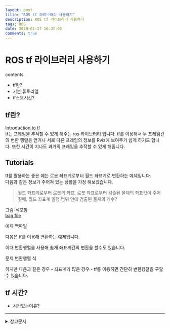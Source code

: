```yaml
---
layout: post
title: "ROS tf 라이브러리 사용하기"
description: ROS tf 라이브러리 사용하기
tags: ROS
date: 2020-01-27 16:37:00
comments: true
---
```

# ROS tf 라이브러리 사용하기

contents
- tf란?
- 기본 튜토리얼
- tf소요시간?

## tf란?

[Introduction to tf](http://wiki.ros.org/tf/Tutorials/Introduction%20to%20tf)  
tf는 프레임을 추적할 수 있게 해주는 ros 라이브러리 입니다. tf를 이용해서 두 프레임간의 변환 행렬을 얻거나 서로 다른 프레임의 정보를 Rviz에 보여주기 쉽게 하기도 합니다. 또한 시간이 지나도 과거의 프레임을 추적할 수 있게 해줍니다.

## Tutorials

tf를 활용하는 좋은 예는 로봇 좌표계로부터 월드 좌표계로 변환하는 예제입니다.  
다음과 같은 정보가 주어져 있는 상황을 가정 해보겠습니다.

> 월드 좌표계로부터 로봇의 좌표, 로봇 좌표로부터 검출된 물체의 좌표값이 주어질때, 월드 좌표계 일정 범위 안에 검출된 물체의 개수?

그림-식포함  
[bag file](https://github.com/msc9533/msc9533.github.io/raw/master/_files/2020-01-30-13-12-20.bag)

예제 백파일

다음은 tf를 이용해 변환하는 예제입니다.

이때 변환행렬을 사용해 쉽게 좌표계간의 변환을 할수도 있습니다.

문제 변환행렬 식

하지만 다음과 같은 경우 - 좌표계가 많은 경우 - tf를 이용하면 간단히 변환행렬을 구할수 있습니다.

## tf 시간?

- 시간있는이유?



---

<details>
<summary>참고문서</summary>
<div markdown="1">

- [TePRA2013_Foote.pdf](http://wiki.ros.org/Papers/TePRA2013_Foote?action=AttachFile&do=view&target=TePRA2013_Foote.pdf)
- [Transformation matrix](https://en.wikipedia.org/wiki/Transformation_matrix)
- [ROS wiki - tf tutorials](http://wiki.ros.org/tf/Tutorials)

</div>
</details>
<script id="dsq-count-scr" src="//msc9533.disqus.com/count.js" async></script>